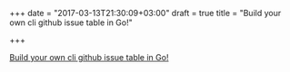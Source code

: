 +++
date = "2017-03-13T21:30:09+03:00"
draft = true
title = "Build your own cli github issue table in Go!"

+++

<p><a href="https://blog.bartfokker.nl/issue-table">Build your own cli github issue table in Go!</a></p>
